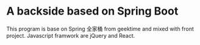 # A backside based on Spring Boot 
This program is base on Spring 全家桶 from geektime and mixed with front project. Javascript framwork are jQuery and React.


